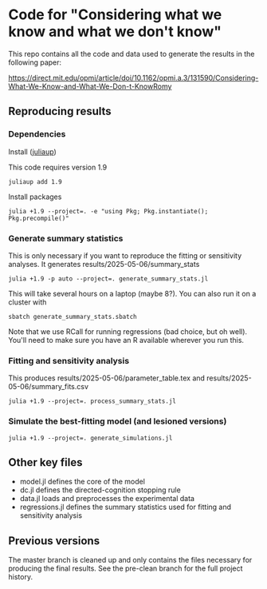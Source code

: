 # Code for "Considering what we know and what we don't know"

This repo contains all the code and data used to generate the results in the following paper:

https://direct.mit.edu/opmi/article/doi/10.1162/opmi.a.3/131590/Considering-What-We-Know-and-What-We-Don-t-KnowRomy 

## Reproducing results

### Dependencies

Install ([juliaup](https://github.com/JuliaLang/juliaup))

This code requires version 1.9

    juliaup add 1.9

Install packages

    julia +1.9 --project=. -e "using Pkg; Pkg.instantiate(); Pkg.precompile()"

### Generate summary statistics

This is only necessary if you want to reproduce the fitting or sensitivity analyses. It generates results/2025-05-06/summary_stats

    julia +1.9 -p auto --project=. generate_summary_stats.jl


This will take several hours on a laptop (maybe 8?). You can also run it on a cluster with

    sbatch generate_summary_stats.sbatch

Note that we use RCall for running regressions (bad choice, but oh well). You'll need to make sure you have an R available wherever you run this.

### Fitting and sensitivity analysis

This produces results/2025-05-06/parameter_table.tex and results/2025-05-06/summary_fits.csv

    julia +1.9 --project=. process_summary_stats.jl

### Simulate the best-fitting model (and lesioned versions)

    julia +1.9 --project=. generate_simulations.jl

## Other key files

- model.jl defines the core of the model
- dc.jl defines the directed-cognition stopping rule
- data.jl loads and preprocesses the experimental data
- regressions.jl defines the summary statistics used for fitting and sensitivity analysis

## Previous versions

The master branch is cleaned up and only contains the files necessary for producing the final results. See the pre-clean branch for the full project history.
